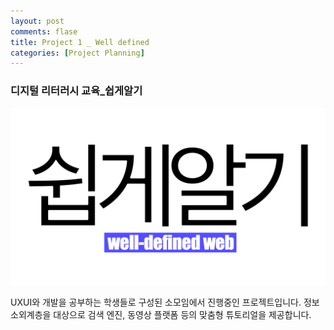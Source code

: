 ```yaml
---
layout: post
comments: flase
title: Project 1 _ Well defined
categories: [Project Planning]
---
```


### 디지털 리터러시 교육_쉽게알기

![](/img/logo.png)

UXUI와 개발을 공부하는 학생들로 구성된 소모임에서 진행중인 프로젝트입니다. 정보소외계층을 대상으로 검색 엔진, 동영상 플랫폼 등의 맞춤형 튜토리얼을 제공합니다.
